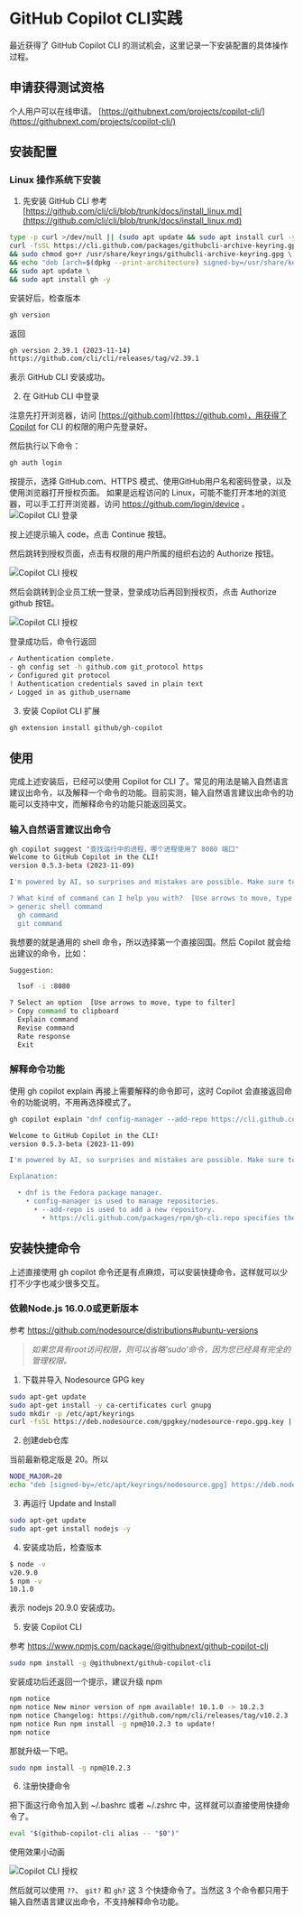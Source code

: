 # GitHub Copilot CLI实践
最近获得了 GitHub Copilot CLI 的测试机会，这里记录一下安装配置的具体操作过程。

## 申请获得测试资格
个人用户可以在线申请。
[https://githubnext.com/projects/copilot-cli/](https://githubnext.com/projects/copilot-cli/)

## 安装配置
### Linux 操作系统下安装

1. 先安装 GitHub CLI
参考 [https://github.com/cli/cli/blob/trunk/docs/install_linux.md](https://github.com/cli/cli/blob/trunk/docs/install_linux.md)
    
```sh
type -p curl >/dev/null || (sudo apt update && sudo apt install curl -y)
curl -fsSL https://cli.github.com/packages/githubcli-archive-keyring.gpg | sudo dd of=/usr/share/keyrings/githubcli-archive-keyring.gpg \
&& sudo chmod go+r /usr/share/keyrings/githubcli-archive-keyring.gpg \
&& echo "deb [arch=$(dpkg --print-architecture) signed-by=/usr/share/keyrings/githubcli-archive-keyring.gpg] https://cli.github.com/packages stable main" | sudo tee /etc/apt/sources.list.d/github-cli.list > /dev/null \
&& sudo apt update \
&& sudo apt install gh -y
```
安装好后，检查版本
```sh
gh version
```
返回
```sh
gh version 2.39.1 (2023-11-14)
https://github.com/cli/cli/releases/tag/v2.39.1
```
表示 GitHub CLI 安装成功。

2. 在 GitHub CLI 中登录

注意先打开浏览器，访问 [https://github.com](https://github.com)，用获得了Copilot for CLI 的权限的用户先登录好。

然后执行以下命令：

```sh
gh auth login
```
按提示，选择 GitHub.com、HTTPS 模式、使用GitHub用户名和密码登录，以及使用浏览器打开授权页面。
如果是远程访问的 Linux，可能不能打开本地的浏览器，可以手工打开浏览器，访问 https://github.com/login/device 。
![Copilot CLI 登录](img/copilot-cli-login.png)

按上述提示输入 code，点击 Continue 按钮。

然后跳转到授权页面，点击有权限的用户所属的组织右边的 Authorize 按钮。

![Copilot CLI 授权](img/copilot-cli-auth.png)

然后会跳转到企业员工统一登录，登录成功后再回到授权页，点击 Authorize github 按钮。

![Copilot CLI 授权](img/copilot-cli-auth1.png)

登录成功后，命令行返回
```sh
✓ Authentication complete.
- gh config set -h github.com git_protocol https
✓ Configured git protocol
! Authentication credentials saved in plain text
✓ Logged in as github_username
```

3. 安装 Copilot CLI 扩展

```sh
gh extension install github/gh-copilot
```

## 使用
完成上述安装后，已经可以使用 Copilot for CLI 了。常见的用法是输入自然语言建议出命令，以及解释一个命令的功能。目前实测，输入自然语言建议出命令的功能可以支持中文，而解释命令的功能只能返回英文。

### 输入自然语言建议出命令

```sh
gh copilot suggest "查找运行中的进程，哪个进程使用了 8080 端口"
Welcome to GitHub Copilot in the CLI!
version 0.5.3-beta (2023-11-09)

I'm powered by AI, so surprises and mistakes are possible. Make sure to verify any generated code or suggestions, and share feedback so that we can learn and improve.

? What kind of command can I help you with?  [Use arrows to move, type to filter]
> generic shell command
  gh command
  git command
```
我想要的就是通用的 shell 命令，所以选择第一个直接回国。然后 Copilot 就会给出建议的命令，比如：
```sh
Suggestion:

  lsof -i :8080

? Select an option  [Use arrows to move, type to filter]
> Copy command to clipboard
  Explain command
  Revise command
  Rate response
  Exit
```

### 解释命令功能

使用 gh copilot explain 再接上需要解释的命令即可，这时 Copilot 会直接返回命令的功能说明，不用再选择模式了。

```sh
gh copilot explain "dnf config-manager --add-repo https://cli.github.com/packages/rpm/gh-cli.repo"

Welcome to GitHub Copilot in the CLI!
version 0.5.3-beta (2023-11-09)

I'm powered by AI, so surprises and mistakes are possible. Make sure to verify any generated code or suggestions, and share feedback so that we can learn and improve.

Explanation:

  • dnf is the Fedora package manager.
    • config-manager is used to manage repositories.
      • --add-repo is used to add a new repository.
        • https://cli.github.com/packages/rpm/gh-cli.repo specifies the URL of the new repository.
```

## 安装快捷命令
上述直接使用 gh copilot 命令还是有点麻烦，可以安装快捷命令，这样就可以少打不少字也减少很多交互。

### 依赖Node.js 16.0.0或更新版本

参考 https://github.com/nodesource/distributions#ubuntu-versions

> _如果您具有root访问权限，则可以省略'sudo'命令，因为您已经具有完全的管理权限。_

1. 下载并导入 Nodesource GPG key

```sh
sudo apt-get update
sudo apt-get install -y ca-certificates curl gnupg
sudo mkdir -p /etc/apt/keyrings
curl -fsSL https://deb.nodesource.com/gpgkey/nodesource-repo.gpg.key | sudo gpg --dearmor -o /etc/apt/keyrings/nodesource.gpg
```

2. 创建deb仓库

当前最新稳定版是 20。所以

```sh
NODE_MAJOR=20
echo "deb [signed-by=/etc/apt/keyrings/nodesource.gpg] https://deb.nodesource.com/node_$NODE_MAJOR.x nodistro main" | sudo tee /etc/apt/sources.list.d/nodesource.list
```

3. 再运行 Update and Install

```sh
sudo apt-get update
sudo apt-get install nodejs -y
```
4. 安装成功后，检查版本

```sh
$ node -v
v20.9.0
$ npm -v
10.1.0
```
表示 nodejs 20.9.0 安装成功。

5. 安装 Copilot CLI

参考 https://www.npmjs.com/package/@githubnext/github-copilot-cli

```sh
sudo npm install -g @githubnext/github-copilot-cli
```

安装成功后还返回一个提示，建议升级 npm

```sh
npm notice
npm notice New minor version of npm available! 10.1.0 -> 10.2.3
npm notice Changelog: https://github.com/npm/cli/releases/tag/v10.2.3
npm notice Run npm install -g npm@10.2.3 to update!
npm notice
```
那就升级一下吧。
```sh
sudo npm install -g npm@10.2.3
```

6. 注册快捷命令

把下面这行命令加入到 ~/.bashrc 或者 ~/.zshrc 中，这样就可以直接使用快捷命令了。

```sh
eval "$(github-copilot-cli alias -- "$0")"
```
使用效果小动画

![Copilot CLI 授权](img/copilot_short_command.svg)

然后就可以使用 `??`、 `git?` 和 `gh?` 这 3 个快捷命令了。当然这 3 个命令都只用于输入自然语言建议出命令，不支持解释命令功能。